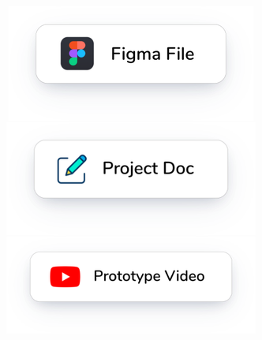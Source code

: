 <div align="center">
<a href="https://www.figma.com/file/F4J6yodjQSJ2jGJta24jFA/137-Souleh-Shaikh-UI-Mini-Project?node-id=0%3A1">
<img src="https://raw.githubusercontent.com/soulehshaikh99/file-pro-mobile-ui/master/assets/extras/figma-file.svg" />
</a>
<a href="https://raw.githubusercontent.com/soulehshaikh99/file-pro-mobile-ui/Project-Documentation.pdf">
<img src="https://raw.githubusercontent.com/soulehshaikh99/file-pro-mobile-ui/master/assets/extras/project-doc.svg" />
</a>
<a href="https://youtu.be/GdoRhGJ46Cg">
<img src="https://raw.githubusercontent.com/soulehshaikh99/file-pro-mobile-ui/master/assets/extras/prototype-video.svg" />
</a>
</div>